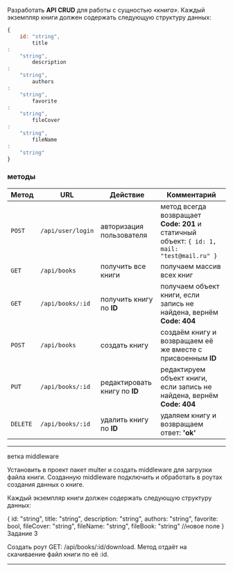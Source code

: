 Разработать **API CRUD** для работы с сущностью *«книга»*. Каждый экземпляр книги должен содержать следующую структуру
данных:

```javascript
{
    id: "string",
        title
:
    "string",
        description
:
    "string",
        authors
:
    "string",
        favorite
:
    "string",
        fileCover
:
    "string",
        fileName
:
    "string"
}
``` 

### методы

| Метод    | URL               | Действие                      | Комментарий                                                                                 |
|----------|-------------------|-------------------------------|---------------------------------------------------------------------------------------------|
| `POST`   | `/api/user/login` | авторизация пользователя      | метод всегда возвращает **Code: 201** и статичный объект: `{ id: 1, mail: "test@mail.ru" }` |
| `GET`    | `/api/books`      | получить все книги            | получаем массив всех книг                                                                   |
| `GET`    | `/api/books/:id`  | получить книгу по **ID**      | получаем объект книги, если запись не найдена, вернём **Code: 404**                         |
| `POST`   | `/api/books`      | создать книгу                 | создаём книгу и возвращаем её же вместе с присвоенным **ID**                                |
| `PUT`    | `/api/books/:id`  | редактировать книгу по **ID** | редактируем объект книги, если запись не найдена, вернём **Code: 404**                      |
| `DELETE` | `/api/books/:id`  | удалить книгу по **ID**       | удаляем книгу и возвращаем ответ: **'ok'**                                                  |

_______________________________________
ветка middleware

Установить в проект пакет multer и создать middleware для загрузки файла книги. Созданную middleware подключить и
обработать в роутах создания данных о книге.

Каждый экземпляр книги должен содержать следующую структуру данных:

{
id: "string",
title: "string",
description: "string",
authors: "string",
favorite: bool,
fileCover: "string",
fileName: "string",
fileBook: "string"  //новое поле
}
Задание 3

Создать роут GET: /api/books/:id/download. Метод отдаёт на скачиваение файл книги по её :id.
__________________________